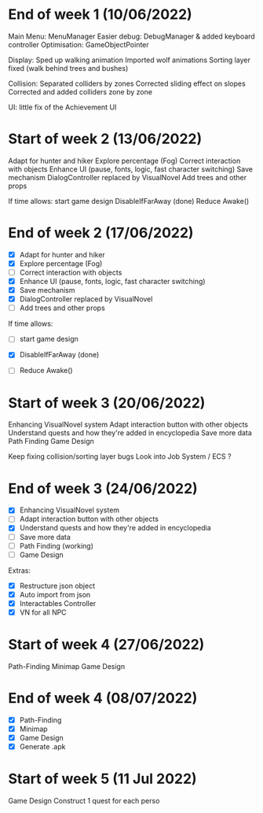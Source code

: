 # End of week 1 (10/06/2022)
Main Menu: MenuManager
Easier debug: DebugManager & added keyboard controller
Optimisation: GameObjectPointer

Display: 
Sped up walking animation
Imported wolf animations
Sorting layer fixed (walk behind trees and bushes)

Collision:
Separated colliders by zones
Corrected sliding effect on slopes
Corrected and added colliders zone by zone

UI: little fix of the Achievement UI

# Start of week 2 (13/06/2022)
Adapt for hunter and hiker
Explore percentage (Fog)
Correct interaction with objects
Enhance UI (pause, fonts, logic, fast character switching)
Save mechanism
DialogController replaced by VisualNovel 
Add trees and other props

If time allows: 
start game design
DisableIfFarAway (done)
Reduce Awake()

# End of week 2 (17/06/2022)
- [x] Adapt for hunter and hiker
- [x] Explore percentage (Fog)
- [ ] Correct interaction with objects
- [x] Enhance UI (pause, fonts, logic, fast character switching)
- [x] Save mechanism
- [x] DialogController replaced by VisualNovel 
- [ ] Add trees and other props

If time allows: 
- [ ] start game design
- [x] DisableIfFarAway (done)
- [ ] Reduce Awake()


# Start of week 3 (20/06/2022)
Enhancing VisualNovel system 
Adapt interaction button with other objects
Understand quests and how they're added in encyclopedia
Save more data
Path Finding
Game Design

Keep fixing collision/sorting layer bugs
Look into Job System / ECS ?

# End of week 3 (24/06/2022)
- [x] Enhancing VisualNovel system
- [ ] Adapt interaction button with other objects
- [x] Understand quests and how they're added in encyclopedia
- [ ] Save more data
- [ ] Path Finding (working)
- [ ] Game Design

Extras:
- [x] Restructure json object
- [x] Auto import from json
- [x] Interactables Controller 
- [x] VN for all NPC

# Start of week 4 (27/06/2022)
Path-Finding
Minimap
Game Design

# End of week 4 (08/07/2022)
- [x] Path-Finding
- [x] Minimap
- [x] Game Design
- [x] Generate .apk

# Start of week 5 (11 Jul 2022)
Game Design
Construct 1 quest for each perso
